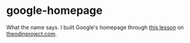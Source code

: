 # google-homepage
What the name says.
I built Google's homepage through <a href="http://www.theodinproject.com/web-development-101/html-css?ref=lnav">this lesson</a> on <a href="www.theodinproject.com">theodinproject.com</a>.